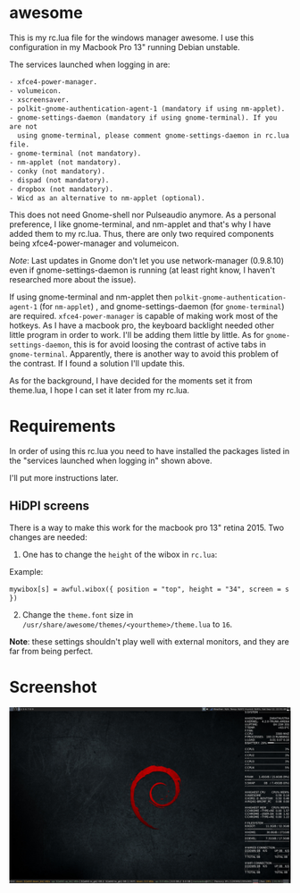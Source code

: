 awesome
=======

This is my rc.lua file for the windows manager awesome. I use this
configuration in my Macbook Pro 13" running Debian unstable.

The services launched when logging in are:

    - xfce4-power-manager.
    - volumeicon.
    - xscreensaver.
    - polkit-gnome-authentication-agent-1 (mandatory if using nm-applet).
    - gnome-settings-daemon (mandatory if using gnome-terminal). If you are not
      using gnome-terminal, please comment gnome-settings-daemon in rc.lua file.
    - gnome-terminal (not mandatory).
    - nm-applet (not mandatory).
    - conky (not mandatory).
    - dispad (not mandatory).
    - dropbox (not mandatory).
    - Wicd as an alternative to nm-applet (optional).

This does not need Gnome-shell nor Pulseaudio anymore. As a personal
preference, I like gnome-terminal, and nm-applet and that's why I have added
them to my rc.lua.  Thus, there are only two required components being
xfce4-power-manager and volumeicon.

*Note*: Last updates in Gnome don't let you use network-manager (0.9.8.10) even
if gnome-settings-daemon is running (at least right know, I haven't researched
more about the issue).

If using gnome-terminal and nm-applet then
`polkit-gnome-authentication-agent-1` (for `nm-applet`) , and
gnome-settings-daemon (for `gnome-terminal`) are required.
`xfce4-power-manager` is capable of making work most of the hotkeys. As I have
a macbook pro, the keyboard backlight needed other little program in order to
work. I'll be adding them little by little. As for `gnome-settings-daemon`,
this is for avoid loosing the contrast of active tabs in `gnome-terminal`.
Apparently, there is another way to avoid this problem of the contrast. If
I found a solution I'll update this.

As for the background, I have decided for the moments set it from theme.lua,
I hope I can set it later from my rc.lua.

Requirements
============

In order of using this rc.lua you need to have installed the packages listed in
the "services launched when logging in" shown above.

I'll put more instructions later.

## HiDPI screens

There is a way to make this work for the macbook pro 13" retina 2015. Two
changes are needed:

1. One has to change the `height` of the wibox in `rc.lua`:

Example:

```
mywibox[s] = awful.wibox({ position = "top", height = "34", screen = s })
```

2. Change the `theme.font` size in
   `/usr/share/awesome/themes/<yourtheme>/theme.lua` to `16`.

**Note**: these settings shouldn't play well with external monitors, and they
    are far from being perfect.

Screenshot
==========

![Alt text](screenshots/Screenshot.png?raw=true)
